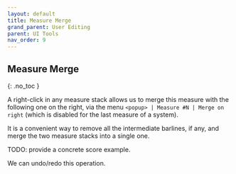 ```yaml
---
layout: default
title: Measure Merge
grand_parent: User Editing
parent: UI Tools
nav_order: 9
---
```

## Measure Merge
{: .no_toc }

A right-click in any measure stack allows us to merge this measure with the following one
on the right, via the menu `<popup> | Measure #N | Merge on right`
 (which is disabled for the last measure of a system).

It is a convenient way to remove all the intermediate barlines, if any, and merge the two
measure stacks into a single one.

TODO: provide a concrete score example.

We can undo/redo this operation.
